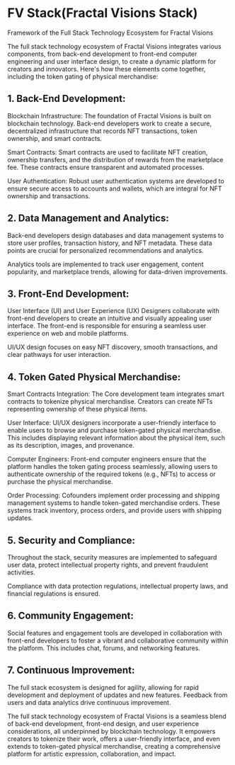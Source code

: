 # FV Stack(Fractal Visions Stack)



Framework of the Full Stack Technology Ecosystem for Fractal Visions

The full stack technology ecosystem of Fractal Visions integrates various components, from back-end development to front-end computer engineering and user interface design, to create a dynamic platform for creators and innovators. Here's how these elements come together, including the token gating of physical merchandise:

## 1. Back-End Development:

Blockchain Infrastructure: The foundation of Fractal Visions is built on blockchain technology. Back-end developers work to create a secure, decentralized infrastructure that records NFT transactions, token ownership, and smart contracts.

Smart Contracts: Smart contracts are used to facilitate NFT creation, ownership transfers, and the distribution of rewards from the marketplace fee. These contracts ensure transparent and automated processes.

User Authentication: Robust user authentication systems are developed to ensure secure access to accounts and wallets, which are integral for NFT ownership and transactions.

## 2. Data Management and Analytics:

Back-end developers design databases and data management systems to store user profiles, transaction history, and NFT metadata. These data points are crucial for personalized recommendations and analytics.

Analytics tools are implemented to track user engagement, content popularity, and marketplace trends, allowing for data-driven improvements.

## 3. Front-End Development:

User Interface (UI) and User Experience (UX) Designers collaborate with front-end developers to create an intuitive and visually appealing user interface. The front-end is responsible for ensuring a seamless user experience on web and mobile platforms.

UI/UX design focuses on easy NFT discovery, smooth transactions, and clear pathways for user interaction.

## 4. Token Gated Physical Merchandise:

Smart Contracts Integration: The Core development team integrates smart contracts to tokenize physical merchandise. Creators can create NFTs representing ownership of these physical items.

User Interface: UI/UX designers incorporate a user-friendly interface to enable users to browse and purchase token-gated physical merchandise. This includes displaying relevant information about the physical item, such as its description, images, and provenance.

Computer Engineers: Front-end computer engineers ensure that the platform handles the token gating process seamlessly, allowing users to authenticate ownership of the required tokens (e.g., NFTs) to access or purchase the physical merchandise.

Order Processing: Cofounders implement order processing and shipping management systems to handle token-gated merchandise orders. These systems track inventory, process orders, and provide users with shipping updates.

## 5. Security and Compliance:

Throughout the stack, security measures are implemented to safeguard user data, protect intellectual property rights, and prevent fraudulent activities.

Compliance with data protection regulations, intellectual property laws, and financial regulations is ensured.

## 6. Community Engagement:

Social features and engagement tools are developed in collaboration with front-end developers to foster a vibrant and collaborative community within the platform. This includes chat, forums, and networking features.

## 7. Continuous Improvement:

The full stack ecosystem is designed for agility, allowing for rapid development and deployment of updates and new features. Feedback from users and data analytics drive continuous improvement.

The full stack technology ecosystem of Fractal Visions is a seamless blend of back-end development, front-end design, and user experience considerations, all underpinned by blockchain technology. It empowers creators to tokenize their work, offers a user-friendly interface, and even extends to token-gated physical merchandise, creating a comprehensive platform for artistic expression, collaboration, and impact.

